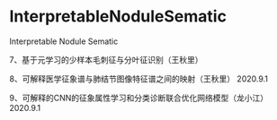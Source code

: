 # InterpretableNoduleSematic
Interpretable Nodule Sematic

7、基于元学习的少样本毛刺征与分叶征识别（王秋里）

8、可解释医学征象谱与肺结节图像特征谱之间的映射（王秋里） 2020.9.1

9、可解释的CNN的征象属性学习和分类诊断联合优化网络模型（龙小江） 2020.9.1
